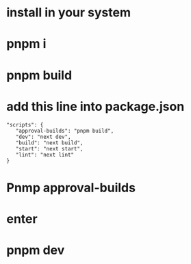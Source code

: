 # install in your system 
# pnpm i 
# pnpm build 
# add this line into package.json 
```
"scripts": {
   "approval-builds": "pnpm build",
   "dev": "next dev",
   "build": "next build",
   "start": "next start",
   "lint": "next lint"
}
```
# Pnmp approval-builds
# enter
# pnpm dev
